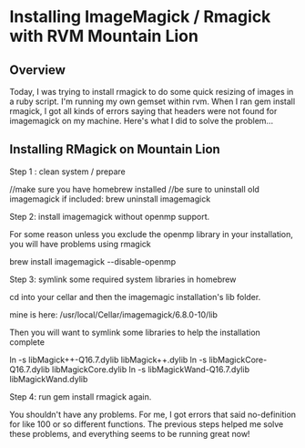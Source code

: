 Installing ImageMagick / Rmagick with RVM Mountain Lion
=======================================================

Overview
--------

Today, I was trying to install rmagick to do some quick resizing of images in a ruby script. I'm running my own gemset within rvm. When I ran gem install rmagick, I got all kinds of errors saying that headers were not found for imagemagick on my machine. Here's what I did to solve the problem...


Installing RMagick on Mountain Lion
-----------------------------------

Step 1 : clean system / prepare

  //make sure you have homebrew installed
  //be sure to uninstall old imagemagick if included:
  brew uninstall imagemagick

Step 2: install imagemagick without openmp support.

  For some reason unless you exclude the openmp library in your installation, you will have problems using rmagick

  brew install imagemagick --disable-openmp

Step 3: symlink some required system libraries in homebrew

  cd into your cellar and then the imagemagic installation's lib folder.

  mine is here: /usr/local/Cellar/imagemagick/6.8.0-10/lib

  Then you will want to symlink some libraries to help the installation complete

  ln -s libMagick++-Q16.7.dylib   libMagick++.dylib
  ln -s libMagickCore-Q16.7.dylib libMagickCore.dylib
  ln -s libMagickWand-Q16.7.dylib libMagickWand.dylib

Step 4: run gem install rmagick again.

  You shouldn't have any problems. For me, I got errors that said no-definition for like 100 or so different functions. The previous steps helped me solve these problems, and everything seems to be running great now!



